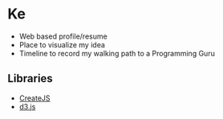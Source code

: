 # Ke
* Web based profile/resume 
* Place to visualize my idea 
* Timeline to record my walking path to a Programming Guru

## Libraries
- [CreateJS](https://github.com/CreateJS)
- [d3.js](https://github.com/mbostock/d3)
